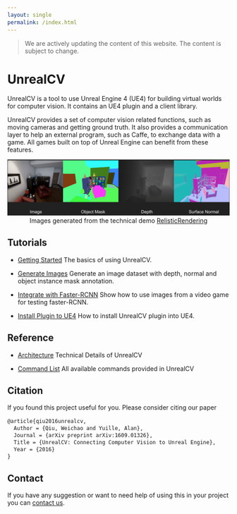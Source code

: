 ```yaml
---
layout: single
permalink: /index.html
---
```

<blockquote class='bg-warning'>
We are actively updating the content of this website. The content is subject to change.
</blockquote>

# UnrealCV

UnrealCV is a tool to use Unreal Engine 4 (UE4) for building virtual worlds for computer vision. It contains an UE4 plugin and a client library.

UnrealCV provides a set of computer vision related functions, such as moving cameras and getting ground truth. It also provides a communication layer to help an external program, such as Caffe, to exchange data with a game. All games built on top of Unreal Engine can benefit from these features.

<center>
<img src="images/homepage_teaser.png" alt="annotation"/>
Images generated from the technical demo <a href="model_zoo.html#realistic_rendering">RelisticRendering</a><br>
</center>

## Tutorials

- [Getting Started](tutorial/getting_started.html) The basics of using UnrealCV.

- [Generate Images](tutorial/ipynb_generate_images.html) Generate an image dataset with depth, normal and object instance mask annotation.

- [Integrate with Faster-RCNN](tutorial/faster_rcnn.html) Show how to use images from a video game for testing faster-RCNN.

- [Install Plugin to UE4](tutorial/plugin.html) How to install UnrealCV plugin into UE4.

## Reference

- [Architecture](reference/architecture.html) Technical Details of UnrealCV

- [Command List](reference/commands.html) All available commands provided in UnrealCV

## Citation

If you found this project useful for you. Please consider citing our paper

```
@article{qiu2016unrealcv,
  Author = {Qiu, Weichao and Yuille, Alan},
  Journal = {arXiv preprint arXiv:1609.01326},
  Title = {UnrealCV: Connecting Computer Vision to Unreal Engine},
  Year = {2016}
}
```

## Contact
If you have any suggestion or want to need help of using this in your project you can [contact us](contact.html).
